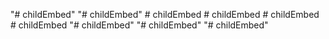 "# childEmbed" 
"# childEmbed" 
#   c h i l d E m b e d  
 #   c h i l d E m b e d  
 #   c h i l d E m b e d  
 #   c h i l d E m b e d  
 "# childEmbed" 
"# childEmbed" 
"# childEmbed" 
